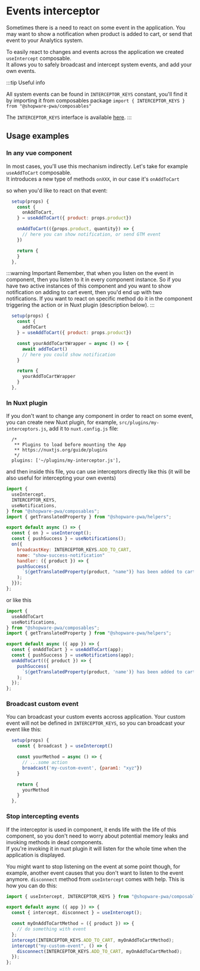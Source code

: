 # Events interceptor <Badge text="since 0.4.0" type="info"/>

Sometimes there is a need to react on some event in the application. You may want to show a notification when product is added to cart, or send that event to your Analytics system.

To easily react to changes and events across the application we created `useIntercept` composable.  
It allows you to safely broadcast and intercept system events, and add your own events.

:::tip Useful info

All system events can be found in `INTERCEPTOR_KEYS` constant, you'll find it by importing it from composables package `import { INTERCEPTOR_KEYS } from "@shopware-pwa/composables"`

The `INTERCEPTOR_KEYS` interface is available [here](../resources/api/composables.interceptor_keys).
:::

## Usage examples

### In any vue component

In most cases, you'll use this mechanism indirectly. Let's take for example `useAddToCart` composable.  
It introduces a new type of methods `onXXX`, in our case it's `onAddToCart`

so when you'd like to react on that event:

```js
  setup(props) {
    const {
      onAddToCart,
    } = useAddToCart({ product: props.product})

    onAddToCart(({props.product, quantity}) => {
      // here you can show notification, or send GTM event
    })

    return {
    }
  },
```

:::warning Important
Remember, that when you listen on the event in component, then you listen to it in every component instance. So if you have two active instances of this component and you want to show notification on adding to cart event, then you'd end up with two notifications. If you want to react on specific method do it in the component triggering the action or in Nuxt plugin (description below).
:::

```js
  setup(props) {
    const {
      addToCart
    } = useAddToCart({ product: props.product})

    const yourAddToCartWrapper = async () => {
      await addToCart()
      // here you could show notification
    }

    return {
      yourAddToCartWrapper
    }
  },
```

### In Nuxt plugin

If you don't want to change any component in order to react on some event, you can create new Nuxt plugin, for example, `src/plugins/my-interceptors.js`, add it to `nuxt.config.js` file:

```
  /*
   ** Plugins to load before mounting the App
   ** https://nuxtjs.org/guide/plugins
   */
  plugins: ['~/plugins/my-interceptor.js'],
```

and then inside this file, you can use interceptors directly like this (it will be also useful for intercepting your own events)

```js
import {
  useIntercept,
  INTERCEPTOR_KEYS,
  useNotifications,
} from "@shopware-pwa/composables";
import { getTranslatedProperty } from "@shopware-pwa/helpers";

export default async () => {
  const { on } = useIntercept();
  const { pushSuccess } = useNotifications();
  on({
    broadcastKey: INTERCEPTOR_KEYS.ADD_TO_CART,
    name: "show-success-notification"
    handler: ({ product }) => {
    pushSuccess(
      `${getTranslatedProperty(product, "name")} has been added to cart.`
    );
  }});
};
```

or like this

```js
import {
  useAddToCart
  useNotifications,
} from "@shopware-pwa/composables";
import { getTranslatedProperty } from "@shopware-pwa/helpers";

export default async ({ app }) => {
  const { onAddToCart } = useAddToCart(app);
  const { pushSuccess } = useNotifications(app);
  onAddToCart(({ product }) => {
    pushSuccess(
      `${getTranslatedProperty(product, 'name')} has been added to cart.`
    );
  });
};
```

### Broadcast custom event

You can broadcast your custom events accross application. Your custom event will not be defined in `INTERCEPTOR_KEYS`, so you can broadcast your event like this:

```js
  setup(props) {
    const { broadcast } = useIntercept()

    const yourMethod = async () => {
      // ...some action
      broadcast('my-custom-event', {param1: "xyz"})
    }

    return {
      yourMethod
    }
  },
```

### Stop intercepting events

If the interceptor is used in component, it ends life with the life of this component, so you don't need to worry about potential memory leaks and invoking methods in dead components.  
If you're invoking it in nuxt plugin it will listen for the whole time when the application is displayed.

You might want to stop listening on the event at some point though, for example, another event causes that you don't want to listen to the event anymore.
`disconnect` method from `useIntercept` comes with help. This is how you can do this:

```js
import { useIntercept, INTERCEPTOR_KEYS } from "@shopware-pwa/composables";

export default async ({ app }) => {
  const { intercept, disconnect } = useIntercept();

  const myOnAddToCartMethod = ({ product }) => {
    // do something with event
  };
  intercept(INTERCEPTOR_KEYS.ADD_TO_CART, myOnAddToCartMethod);
  intercept("my-custom-event", () => {
    disconnect(INTERCEPTOR_KEYS.ADD_TO_CART, myOnAddToCartMethod);
  });
};
```
